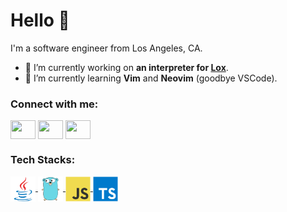 # Hello 👋

I'm a software engineer from Los Angeles, CA.

- 🔭 I’m currently working on **an interpreter for [Lox](https://craftinginterpreters.com)**.
- 🌱 I’m currently learning **Vim** and **Neovim** (goodbye VSCode).

<h3 align="left">Connect with me:</h3>
<p align="left">
  <a href="https://linkedin.com/in/kevin-hwa-lee">
    <img
      align="center"
      src="https://raw.githubusercontent.com/rahuldkjain/github-profile-readme-generator/master/src/images/icons/Social/linked-in-alt.svg"
      height="30"
      width="40"
  /></a>
  <a href="https://stackoverflow.com/users/6752025/kevin-lee"
    ><img
      align="center"
      src="https://raw.githubusercontent.com/rahuldkjain/github-profile-readme-generator/master/src/images/icons/Social/stack-overflow.svg"
      height="30"
      width="40"
  /></a>
  <a href="https://www.leetcode.com/kevhlee"
    ><img
      align="center"
      src="https://raw.githubusercontent.com/rahuldkjain/github-profile-readme-generator/master/src/images/icons/Social/leet-code.svg"
      height="30"
      width="40"
  /></a>
</p>

<h3 align="left">Tech Stacks:</h3>
<p align="left">
  <a href="https://www.java.com">
    <img
      align="center"
      src="https://raw.githubusercontent.com/devicons/devicon/master/icons/java/java-original.svg"
      alt="java"
      width="40"
      height="40"
    />
  </a>
  <a href="https://golang.org">
    <img
      align="center"
      src="https://raw.githubusercontent.com/devicons/devicon/master/icons/go/go-original.svg"
      alt="go"
      width="40"
      height="40"
    />
  </a>
  <a href="https://developer.mozilla.org/en-US/docs/Web/JavaScript">
    <img
      align="center"
      src="https://raw.githubusercontent.com/devicons/devicon/master/icons/javascript/javascript-original.svg"
      alt="javascript"
      width="40"
      height="40"
    />
  </a>
  <a href="https://www.typescriptlang.org/">
    <img
      align="center"
      src="https://raw.githubusercontent.com/devicons/devicon/master/icons/typescript/typescript-original.svg"
      alt="typescript"
      width="40"
      height="40"
    />
  </a>
</p>
